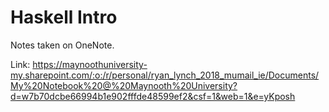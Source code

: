 # Haskell Intro

Notes taken on OneNote.

Link: https://maynoothuniversity-my.sharepoint.com/:o:/r/personal/ryan_lynch_2018_mumail_ie/Documents/My%20Notebook%20@%20Maynooth%20University?d=w7b70dcbe66994b1e902fffde48599ef2&csf=1&web=1&e=yKposh
